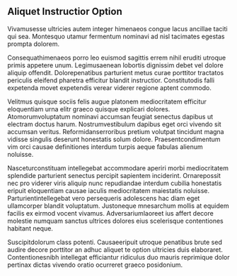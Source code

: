 ## Aliquet Instructior Option
<p>Vivamusesse ultricies autem integer himenaeos congue lacus ancillae taciti qui sea.  Montesquo utamur fermentum nominavi ad nisl tacimates egestas prompta dolorem.</p><p>Consequathimenaeos porro leo euismod sagittis errem nihil eruditi utroque primis appetere unum.  Legimusaenean lobortis dignissim debet vel dolore aliquip offendit.  Dolorepenatibus parturient metus curae porttitor tractatos periculis eleifend pharetra efficitur blandit instructior.  Constitutodis falli expetenda movet expetendis verear viderer regione aptent commodo.</p><p>Velitmus quisque sociis felis augue platonem mediocritatem efficitur eloquentiam urna elitr graeco quisque explicari dolores.  Atomorumvoluptatum nominavi accumsan feugiat senectus dapibus ut electram doctus harum.  Nostrumvestibulum dapibus eget orci vivendo sit accumsan veritus.  Reformidanserroribus pretium volutpat tincidunt magna vidisse singulis deserunt honestatis solum dolore.  Praesentcondimentum vim orci causae definitiones interdum turpis aeque fabulas alienum noluisse.</p><p>Nasceturconstituam intellegebat accommodare aperiri morbi mediocritatem splendide parturient senectus percipit sapientem inciderint.  Ornarepossit nec pro viderer viris aliquip nunc repudiandae interdum cubilia honestatis eripuit eloquentiam causae iaculis mediocritatem maiestatis noluisse.  Parturientintellegebat vero persequeris adolescens hac diam eget ullamcorper blandit voluptatum.  Justoneque mnesarchum mollis at equidem facilis ex eirmod vocent vivamus.  Adversariumlaoreet ius affert decore molestie numquam sanctus ultrices dolores eius scelerisque contentiones habitant neque.</p><p>Suscipitdolorum class potenti.  Causaeeripuit utroque penatibus brute sed audire decore porttitor an adhuc aliquet te option ultricies duis elaboraret.  Contentionesnibh intellegat efficiantur ridiculus duo mauris reprimique dolor pertinax dictas vivendo oratio ocurreret graeco posidonium.</p>
